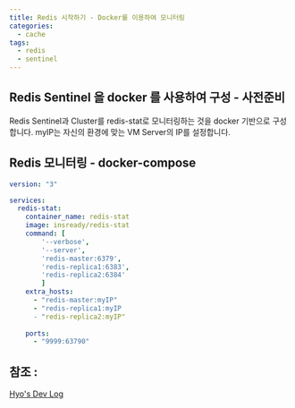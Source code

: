 ```yaml
---
title: Redis 시작하기 - Docker를 이용하여 모니터링
categories: 
  - cache
tags:
  - redis
  - sentinel 
---
```


## Redis Sentinel 을 docker 를 사용하여 구성 - 사전준비
Redis Sentinel과 Cluster를 redis-stat로 모니터링하는 것을 docker 기반으로 구성합니다.
myIP는 자신의 환경에 맞는 VM Server의 IP를 설정합니다.  

## Redis 모니터링 - docker-compose
```yaml
version: "3"

services:
  redis-stat:
    container_name: redis-stat
    image: insready/redis-stat
    command: [
        '--verbose',
        '--server',
        'redis-master:6379',
        'redis-replica1:6383',
        'redis-replica2:6384'
        ]
    extra_hosts:
      - "redis-master:myIP"
      - "redis-replica1:myIP
      - "redis-replica2:myIP"
  
    ports:
      - "9999:63790"
```
## 참조 :
[Hyo's Dev Log](https://hyos-dev-log.tistory.com/m/22)